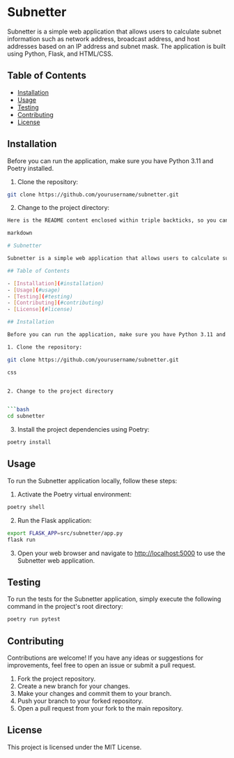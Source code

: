 # Subnetter

Subnetter is a simple web application that allows users to calculate subnet information such as network address, broadcast address, and host addresses based on an IP address and subnet mask. The application is built using Python, Flask, and HTML/CSS.

## Table of Contents

- [Installation](#installation)
- [Usage](#usage)
- [Testing](#testing)
- [Contributing](#contributing)
- [License](#license)

## Installation

Before you can run the application, make sure you have Python 3.11 and Poetry installed.

1. Clone the repository:

```bash
git clone https://github.com/yourusername/subnetter.git
```


2. Change to the project directory:

```bash
Here is the README content enclosed within triple backticks, so you can copy and paste the plain text:

markdown

# Subnetter

Subnetter is a simple web application that allows users to calculate subnet information such as network address, broadcast address, and host addresses based on an IP address and subnet mask. The application is built using Python, Flask, and HTML/CSS.

## Table of Contents

- [Installation](#installation)
- [Usage](#usage)
- [Testing](#testing)
- [Contributing](#contributing)
- [License](#license)

## Installation

Before you can run the application, make sure you have Python 3.11 and Poetry installed.

1. Clone the repository:

git clone https://github.com/yourusername/subnetter.git

css


2. Change to the project directory


```bash
cd subnetter
```


3. Install the project dependencies using Poetry:

```bash
poetry install
```


## Usage

To run the Subnetter application locally, follow these steps:

1. Activate the Poetry virtual environment:

```bash
poetry shell
```


2. Run the Flask application:

```bash
export FLASK_APP=src/subnetter/app.py
flask run
```


3. Open your web browser and navigate to [http://localhost:5000](http://localhost:5000) to use the Subnetter web application.

## Testing

To run the tests for the Subnetter application, simply execute the following command in the project's root directory:

```bash
poetry run pytest
```


## Contributing

Contributions are welcome! If you have any ideas or suggestions for improvements, feel free to open an issue or submit a pull request.

1. Fork the project repository.
2. Create a new branch for your changes.
3. Make your changes and commit them to your branch.
4. Push your branch to your forked repository.
5. Open a pull request from your fork to the main repository.

## License

This project is licensed under the MIT License.

